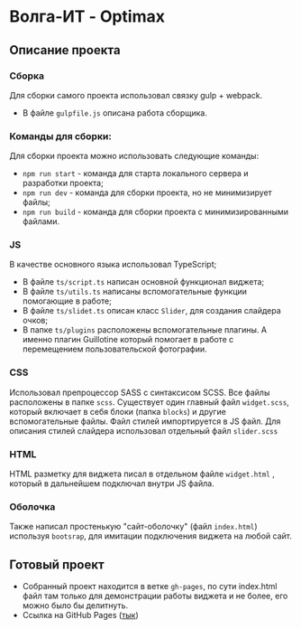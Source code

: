 # Волга-ИТ - Optimax
## Описание проекта
### Сборка
Для сборки самого проекта использовал связку gulp + webpack.
- В файле `gulpfile.js` описана работа сборщика.
### Команды для сборки:
Для сборки проекта можно использовать следующие команды:
- `npm run start` - команда для старта локального сервера и разработки проекта;
- `npm run dev` - команда для сборки проекта, но не минимизирует файлы;
- `npm run build` - команда для сборки проекта с минимизированными файлами.
### JS
В качестве основного языка использовал TypeScript;
- В файле `ts/script.ts` написан основной функционал виджета;
- В файле `ts/utils.ts` написаны вспомогательные функции помогающие в работе;
- В файле `ts/slidet.ts` описан класс `Slider`, для создания слайдера очков;
- В папке `ts/plugins` расположены вспомогательные плагины. А именно плагин Guillotine который помогает в работе с перемещением пользовательской фотографии.
### CSS
Использовал препроцессор SASS с синтаксисом SCSS. Все файлы расположены в папке `scss`.
Существует один главный файл `widget.scss`, который включает в себя блоки (папка `blocks`) и другие вспомогательные файлы.
Файл стилей импортируется в JS файл.
Для описания стилей слайдера использовал отдельный файл `slider.scss`
### HTML
HTML разметку для виджета писал в отдельном файле `widget.html`
, который в дальнейшем подключал внутри JS файла.
### Оболочка
Также написал простенькую "сайт-оболочку" (файл `index.html`) используя `bootsrap`, для имитации подключения виджета на любой сайт.
## Готовый проект
- Собранный проект находится в ветке `gh-pages`, по сути index.html файл там только для демонстрации работы виджета и не более, его можно было бы делитнуть.
- Ссылка на GitHub Pages ([тык](https://danya0.github.io/volgait-optimax/))